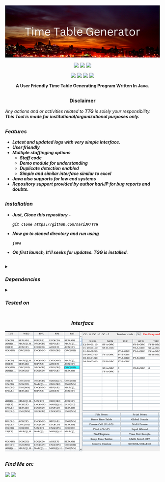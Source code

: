 <!-- TTG -->

<p align="center">
  <img src="TTG.png">
</p>

<p align="center">
  <img src="https://img.shields.io/badge/VERSION-1.0.1-green">
  <img src="https://img.shields.io/badge/LICENSE-GNU%20v3.0-orange">
  <img src="https://img.shields.io/badge/ISSUES-0%20OPEN-red">
  
</p>

<p align="center">
  <img src="https://img.shields.io/badge/Author-hariJP-blue">
  <img src="https://img.shields.io/badge/Open%20Source-yes-brightgreen">
  <img src="https://img.shields.io/badge/Maintained%3F-yes-9cf">
  <img src="https://img.shields.io/badge/Written%20In-java-blue">

</p>

<p align="center"><b>A User Friendly Time Table Generating Program Written In Java.</b></p>

##
<h3><p align="center">Disclaimer</p></h3>
<i>Any actions and or activities related to <b>TTG</b> is solely your responsibility.
<b>This Tool is made for institutional/organizational purposes only.

##

### Features

- Latest and updated logs with very simple interface.
- User friendly
- Multiple staffinging options
  - Staff code
  - Demo module for understanding
  - Duplicate detection enabled
  - Simple and similar interface similar to excel 
- Java also supports for low end systems 
- Repository support provided by author hariJP for bug reports and doubts.

##
### Installation

- Just, Clone this repository -
  ```
  git clone https://github.com/hariJP/TTG
  ```

- Now go to cloned directory and run using 
  ```
  java
  ```
  

- On first launch, It'll seeks for updates. ***TGG*** is installed.

##

##

<details>
  <summary><h3>Dependencies</h3></summary>

<b>TTG</b> requires following programs to run properly - 
- `git`
- `java`
- `jar or jre`

> All the dependencies will be installed automatically when you run **TGG** for the first time.


</details>

<details>
  <summary><h3>Tested on</h3></summary>

- **Kali**
- **Ubuntu**
- **Debian**
- **Arch**
- **Manjaro**
- **Fedora**
- **Windows**
</details>



##

<h3 align="center"><i>Interface</i></h3>
<p align="center">
<img src="interface.png"/>
</p>

##
### Find Me on:
<p align="left">
  <a href="https://www.instagram.com/hari.jayram" target="_blank"><img src="https://img.shields.io/badge/Socials-grey?style=for-the-badge&logo=linktree"></a>
  <a href="https://github.com/hariJP" target="_blank"><img src="https://img.shields.io/badge/Github-blue?style=for-the-badge&logo=github"></a>
</p>
